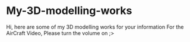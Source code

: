 # My-3D-modelling-works
Hi, here are some of my 3D modelling works for your information
For the AirCraft Video, Please turn the volume on ;>
